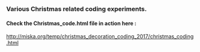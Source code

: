 ### Various Christmas related coding experiments. 

#### Check the Christmas_code.html file in action here : 
http://miska.org/temp/christmas_decoration_coding_2017/christmas_coding.html
